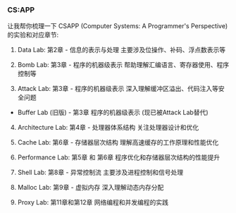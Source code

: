 ### CS:APP
让我帮你梳理一下 CSAPP (Computer Systems: A Programmer's Perspective) 的实验和对应章节:

1. Data Lab: 第2章 - 信息的表示与处理
   主要涉及位操作、补码、浮点数表示等

2. Bomb Lab: 第3章 - 程序的机器级表示
   帮助理解汇编语言、寄存器使用、程序控制等

3. Attack Lab: 第3章 - 程序的机器级表示
   深入理解缓冲区溢出、代码注入等安全问题
   
- Buffer Lab (旧版) - 第3章 程序的机器级表示 (现已被Attack Lab替代)

4. Architecture Lab: 第4章 - 处理器体系结构
   关注处理器设计和优化

5. Cache Lab: 第6章 - 存储器层次结构
   理解高速缓存的工作原理和性能优化

6. Performance Lab: 第5章 和 第6章
   程序优化和存储器层次结构的性能提升

7. Shell Lab: 第8章 - 异常控制流
   主要涉及进程控制和信号处理

8. Malloc Lab: 第9章 - 虚拟内存
   深入理解动态内存分配

9. Proxy Lab: 第11章和第12章
   网络编程和并发编程的实践
